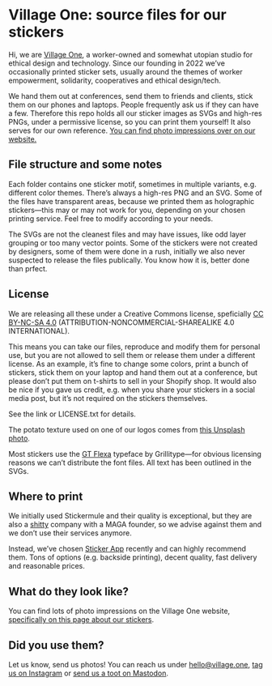 # Village One: source files for our stickers

Hi, we are [Village One](https://www.village.one), a worker-owned and somewhat utopian studio for ethical design and technology. Since our founding in 2022 we’ve occasionally printed sticker sets, usually around the themes of worker empowerment, solidarity, cooperatives and ethical design/tech.

We hand them out at conferences, send them to friends and clients, stick them on our phones and laptops. People frequently ask us if they can have a few. Therefore this repo holds all our sticker images as SVGs and high-res PNGs, under a permissive license, so you can print them yourself! It also serves for our own reference. [You can find photo impressions over on our website.](https://www.village.one/garden/library/village-one-stickers)

## File structure and some notes

Each folder contains one sticker motif, sometimes in multiple variants, e.g. different color themes. There’s always a high-res PNG and an SVG. Some of the files have transparent areas, because we printed them as holographic stickers—this may or may not work for you, depending on your chosen printing service. Feel free to modify according to your needs.

The SVGs are not the cleanest files and may have issues, like odd layer grouping or too many vector points. Some of the stickers were not created by designers, some of them were done in a rush, initially we also never suspected to release the files publically. You know how it is, better done than prfect.

## License

We are releasing all these under a Creative Commons license, speficially [CC BY-NC-SA 4.0](https://creativecommons.org/licenses/by-nc-sa/4.0/) (ATTRIBUTION-NONCOMMERCIAL-SHAREALIKE 4.0 INTERNATIONAL).

This means you can take our files, reproduce and modify them for personal use, but you are not allowed to sell them or release them under a different license. As an example, it’s fine to change some colors, print a bunch of stickers, stick them on your laptop and hand them out at a conference, but please don’t put them on t-shirts to sell in your Shopify shop. It would also be nice if you gave us credit, e.g. when you share your stickers in a social media post, but it’s not required on the stickers themselves.

See the link or LICENSE.txt for details.

The potato texture used on one of our logos comes from [this Unsplash photo](https://unsplash.com/photos/four-potatoes-sitting-on-a-towel-on-the-ground-Qbj0u6CDNRI).

Most stickers use the [GT Flexa](https://www.grillitype.com/typeface/gt-flexa) typeface by Grillitype—for obvious licensing reasons we can’t distribute the font files. All text has been outlined in the SVGs.

## Where to print

We initially used Stickermule and their quality is exceptional, but they are also a [shitty](https://slate.com/business/2024/07/sticker-mule-ceos-pro-trump-maga-email-surprised-employees.html) company with a MAGA founder, so we advise against them and we don’t use their services anymore.

Instead, we’ve chosen [Sticker App](https://stickerapp.com) recently and can highly recommend them. Tons of options (e.g. backside printing), decent quality, fast delivery and reasonable prices.

## What do they look like?

You can find lots of photo impressions on the Village One website, [specifically on this page about our stickers](https://www.village.one/garden/library/village-one-stickers).

## Did you use them?

Let us know, send us photos! You can reach us under [hello@village.one](mailto:hello@village.one), [tag us on Instagram](https://www.instagram.com/VillageOneCoop) or [send us a toot on Mastodon](https://toot.village.one/@VillageOneCoop).
